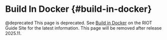 # Build In Docker                                       {#build-in-docker}

@deprecated This page is deprecated.
See [Build in Docker](https://guide.riot-os.org/build-system/build-in-docker/)
on the RIOT Guide Site for the latest information.
This page will be removed after release 2025.11.
